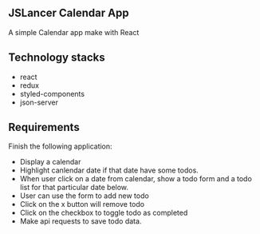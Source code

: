 ## JSLancer Calendar App
A simple Calendar app make with React

## Technology stacks
- react
- redux
- styled-components
- json-server

## Requirements
Finish the following application:
- Display a calendar
- Highlight canlendar date if that date have some todos.
- When user click on a date from calendar, show a todo form and a todo list for that particular date below.
- User can use the form to add new todo
- Click on the x button will remove todo
- Click on the checkbox to toggle todo as completed
- Make api requests to save todo data.
